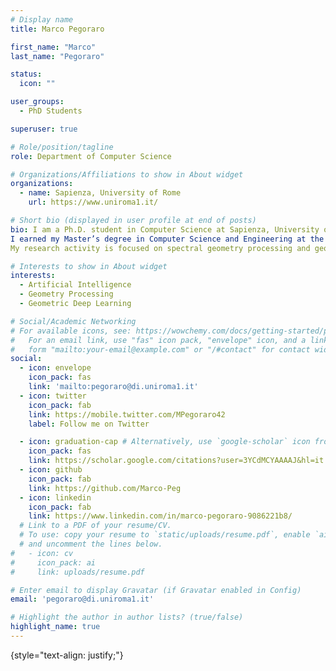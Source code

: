 ```yaml
---
# Display name
title: Marco Pegoraro

first_name: "Marco"
last_name: "Pegoraro"

status:
  icon: ""

user_groups:
  - PhD Students

superuser: true

# Role/position/tagline
role: Department of Computer Science

# Organizations/Affiliations to show in About widget
organizations:
  - name: Sapienza, University of Rome
    url: https://www.uniroma1.it/

# Short bio (displayed in user profile at end of posts)
bio: I am a Ph.D. student in Computer Science at Sapienza, University of Rome, where I am part of the GLADIA research group, led by prof. Emanuele Rodolà.
I earned my Master’s degree in Computer Science and Engineering at the University of Verona. My Master’s thesis titled "Data-driven inverse spectral geometry: learning to generate shapes from multi spectra" has received the Matteo Dellepiane Award for best thesis in Computer Graphics for the year 2021.
My research activity is focused on spectral geometry processing and geometric deep learning.

# Interests to show in About widget
interests:
  - Artificial Intelligence
  - Geometry Processing
  - Geometric Deep Learning

# Social/Academic Networking
# For available icons, see: https://wowchemy.com/docs/getting-started/page-builder/#icons
#   For an email link, use "fas" icon pack, "envelope" icon, and a link in the
#   form "mailto:your-email@example.com" or "/#contact" for contact widget.
social:
  - icon: envelope
    icon_pack: fas
    link: 'mailto:pegoraro@di.uniroma1.it'
  - icon: twitter
    icon_pack: fab
    link: https://mobile.twitter.com/MPegoraro42
    label: Follow me on Twitter

  - icon: graduation-cap # Alternatively, use `google-scholar` icon from `ai` icon pack
    icon_pack: fas
    link: https://scholar.google.com/citations?user=3YCdMCYAAAAJ&hl=it
  - icon: github
    icon_pack: fab
    link: https://github.com/Marco-Peg
  - icon: linkedin
    icon_pack: fab
    link: https://www.linkedin.com/in/marco-pegoraro-9086221b8/
  # Link to a PDF of your resume/CV.
  # To use: copy your resume to `static/uploads/resume.pdf`, enable `ai` icons in `params.yaml`,
  # and uncomment the lines below.
#   - icon: cv
#     icon_pack: ai
#     link: uploads/resume.pdf

# Enter email to display Gravatar (if Gravatar enabled in Config)
email: 'pegoraro@di.uniroma1.it'

# Highlight the author in author lists? (true/false)
highlight_name: true
---
```



{style="text-align: justify;"}
